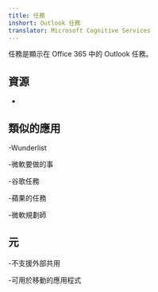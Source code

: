 ```yaml
---
title: 任務
inshort: Outlook 任務
translator: Microsoft Cognitive Services
---
```


任務是顯示在 Office 365 中的 Outlook 任務。

資源
---------

-

類似的應用
--------------------

-Wunderlist

-微軟要做的事

-谷歌任務

-蘋果的任務

-微軟規劃師

元
--------

-不支援外部共用

-可用於移動的應用程式


